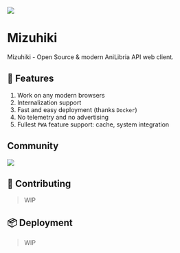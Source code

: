 ![](https://github.com/maxqwars/mizuhiki/blob/main/.github/images/gh_rep_intro.png?raw=true)

# Mizuhiki

Mizuhiki - Open Source & modern AniLibria API web client.

## 🚀 Features

1. Work on any modern browsers
2. Internalization support
3. Fast and easy deployment (thanks `Docker`)
4. No telemetry and no advertising
5. Fullest `PWA` feature support: cache, system integration

## Community

<!-- TODO: Create Discord server -->
![](https://skillicons.dev/icons?i=discord)


## 🔨 Contributing

> WIP

## 📦 Deployment

> WIP